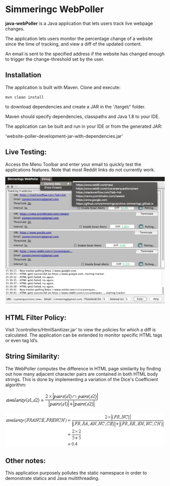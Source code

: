 # Simmeringc WebPoller

**java-webPoller** is a Java application that lets users track live webpage changes.

The application lets users monitor the percentage change of a website since the time of tracking, and view a diff of the updated content.

An email is sent to the specified address if the website has changed enough to trigger the change-threshold set by the user.

## Installation

The application is built with Maven. Clone and execute:

```
mvn clean install
```

to download dependencies and create a JAR in the '/target/' folder.

Maven should specify dependencies, classpaths and Java 1.8 to your IDE.

The application can be built and run in your IDE or from the generated JAR:

'website-poller-development-jar-with-dependencies.jar'

## Live Testing:

Access the Menu Toolbar and enter your email to quickly test the applications features. Note that most Reddit links do not currently work.

![debug_menu](resources/readmeImages/debug_menu.png) 

## HTML Filter Policy:

Visit ‘/controllers/HtmlSanitizer.jar’ to view the policies for which a diff is calculated. The application can be extended to monitor specific HTML tags or even tag Id’s.

## String Similarity:

The WebPoller computes the difference in HTML page similarity by finding out how many adjacent character pairs are contained in both HTML body strings. This is done by implementing a variation of the Dice's Coefficient algorithm:

![similarity_algorithm](resources/readmeImages/similarity_algorithm.png)

![similarity_proof](resources/readmeImages/similarity_proof.png)

## Other notes:

This application purposely pollutes the static namespace in order to demonstrate statics and Java multithreading. 

